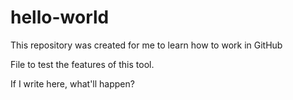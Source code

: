 # hello-world
This repository was created for me to learn how to work in GitHub

File to test the features of this tool.

If I write here, what'll happen?

